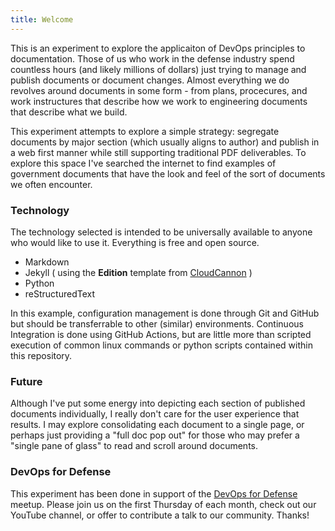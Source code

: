 ```yaml
---
title: Welcome
---
```


This is an experiment to explore the applicaiton of DevOps principles to documentation.  Those of us who work in the defense industry spend countless hours (and likely millions of dollars) just trying to manage and publish documents or document changes.  Almost everything we do revolves around documents in some form - from plans, procecures, and work instructures that describe how we work to engineering documents that describe what we build.  

This experiment attempts to explore a simple strategy:  segregate documents by major section (which usually aligns to author) and publish in a web first manner while still supporting traditional PDF deliverables.  To explore this space I've searched the internet to find examples of government documents that have the look and feel of the sort of documents we often encounter.

### Technology

The technology selected is intended to be universally available to anyone who would like to use it.  Everything is free and open source.

- Markdown 
- Jekyll ( using the **Edition** template from [CloudCannon](http://cloudcannon.com/) )
- Python
- reStructuredText

In this example, configuration management is done through Git and GitHub but should be transferrable to other (similar) environments.  Continuous Integration is done using GitHub Actions, but are little more than scripted execution of common linux commands or python scripts contained within this repository.

### Future

Although I've put some energy into depicting each section of published documents individually, I really don't care for the user experience that results.  I may explore consolidating each document to a single page, or perhaps just providing a "full doc pop out" for those who may prefer a "single pane of glass" to read and scroll around documents.

### DevOps for Defense

This experiment has been done in support of the [DevOps for Defense](https://devopsfordefense.org) meetup.  Please join us on the first Thursday of each month, check out our YouTube channel, or offer to contribute a talk to our community.  Thanks!